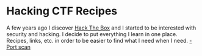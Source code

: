 # Hacking CTF Recipes
A few years ago I discover [Hack The Box](http://www.hackthebox.eu) and I started to be interested with security and hacking. I decide to put everything I learn in one place. Recipes, links, etc. in order to be easier to find what I need when I need. 
 [- Port scan](https://github.com/rogermanich/Hack-CTF-tools/blob/main/portscan.md)
